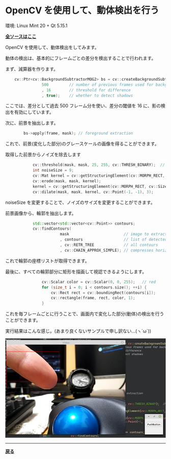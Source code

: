 # OpenCV を使用して、動体検出を行う

環境: Linux Mint 20 + Qt 5.15.1

**[全ソースはここ](https://github.com/Taro3/OpenCVMotionDetection)**

OpenCV を使用して、動体検出をしてみます。

動体の検出は、基本的にフレームごとの差分を検出することで行われます。

まず、減算器を作ります。

```C++
    cv::Ptr<cv::BackgroundSubtractorMOG2> bs = cv::createBackgroundSubtractorMOG2(
                500         // number of previous frames used for background image
                , 16        // threshold for difference
                , true);    // whether to detect shadows
```

ここでは、差分として過去 500 フレーム分を使い、差分の閾値を 16 に、影の検出を有効にしています。

次に、前景を抽出します。

```C++
        bs->apply(frame, mask); // foreground extraction
```

これで、前景(変化した部分)のグレースケールの画像を得ることができます。

取得した前景からノイズを除去します

```C++
            cv::threshold(mask, mask, 25, 255, cv::THRESH_BINARY);  // binarization
            int noiseSize = 9;
            cv::Mat kernel = cv::getStructuringElement(cv::MORPH_RECT, cv::Size(noiseSize, noiseSize)); // create rectangle kernel
            cv::erode(mask, mask, kernel);
            kernel = cv::getStructuringElement(cv::MORPH_RECT, cv::Size(noiseSize, noiseSize));
            cv::dilate(mask, mask, kernel, cv::Point(-1, -1), 3);
```

noiseSize を変更することで、ノイズのサイズを変更することができます。

前景画像から、輪郭を抽出します。

```C++
            std::vector<std::vector<cv::Point>> contours;
            cv::findContours(
                        mask                        // image to extract.
                        , contours                  // list of detected contours
                        , cv::RETR_TREE             // all contours
                        , cv::CHAIN_APPROX_SIMPLE); // compresses horizontal, vertical, and diagonal segments and leaves only their end points.
```

これで輪郭の座標リストが取得できます。

最後に、すべての輪郭部分に矩形を描画して視認できるようにします。

```C++
                cv::Scalar color = cv::Scalar(0, 0, 255);   // red
                for (size_t i = 0; i < contours.size(); ++i) {
                    cv::Rect rect = cv::boundingRect(contours[i]);
                    cv::rectangle(frame, rect, color, 1);
                }
```

これを毎フレームごとに行うことで、画面内で変化した部分(動体)の検出を行うことができます。

実行結果はこんな感じ。(あまり良くないサンプルで申し訳ない…(ヽ´ω`))

![動体検出](img/8.png)

***

**[戻る](../Qt.md)**
